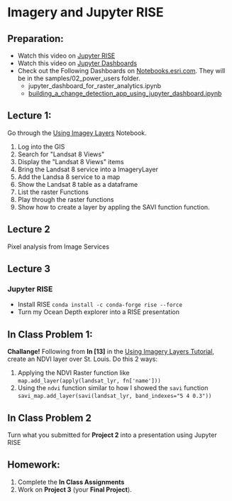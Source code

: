 # Imagery and Jupyter RISE

## Preparation:
- Watch this video on [Jupyter RISE](https://www.youtube.com/watch?v=Gx2TnIdt0hw)
- Watch this video on [Jupyter Dashboards](https://www.youtube.com/watch?v=8Jktm-Imt-I)
- Check out the Following Dashboards on [Notebooks.esri.com](http://notebooks.esri.com). They will be in the samples/02_power_users folder.
  - jupyter_dashboard_for_raster_analytics.ipynb
  - [building_a_change_detection_app_using_jupyter_dashboard.ipynb](https://developers.arcgis.com/python/sample-notebooks/building-a-change-detection-app-using-jupyter-dashboard/)

## Lecture 1:
Go through the [Using Imagey Layers](https://developers.arcgis.com/python/guide/using-imagery-layers/) Notebook.
1. Log into the GIS
2. Search for "Landsat 8 Views"
3. Display the "Landsat 8 Views" items
4. Bring the Landsat 8 service into a ImageryLayer
5. Add the Landsa 8 service to a map
6. Show the Landsat 8 table as a dataframe
7. List the raster Functions
8. Play through the raster functions
9. Show how to create a layer by appling the SAVI function function.

## Lecture 2
Pixel analysis from Image Services

## Lecture 3
### Jupyter RISE
- Install RISE
```conda install -c conda-forge rise --force```
- Turn my Ocean Depth explorer into a RISE presentation
 
## In Class Problem 1:
**Challange!** Following from **In [13]** in the [Using Imagery Layers Tutorial](https://developers.arcgis.com/python/guide/using-imagery-layers/), create an NDVI layer over St. Louis. Do this 2 ways:
1. Applying the NDVI Raster function like ```map.add_layer(apply(landsat_lyr, fn['name']))```
2. Using the ```ndvi``` function similar to how I showed the ```savi``` function ```savi_map.add_layer(savi(landsat_lyr, band_indexes="5 4 0.3"))```

## In Class Problem 2
Turn what you submitted for **Project 2** into a presentation using Jupyter RISE

## Homework:
1. Complete the **In Class Assignments**
2. Work on **Project 3** (your **Final Project**).

